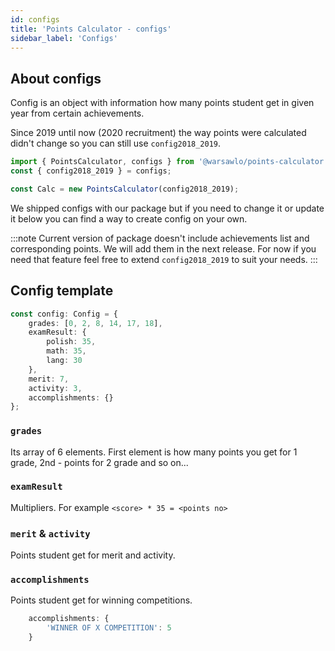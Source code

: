 ```yaml
---
id: configs
title: 'Points Calculator - configs'
sidebar_label: 'Configs'
---
```

## About configs
Config is an object with information how many points student get in given year from certain achievements.

Since 2019 until now (2020 recruitment) the way points were calculated didn't change so you can still use `config2018_2019`.
```typescript
import { PointsCalculator, configs } from '@warsawlo/points-calculator';
const { config2018_2019 } = configs;

const Calc = new PointsCalculator(config2018_2019);
```
We shipped configs with our package but if you need to change it or update it below you can find a way to create config on your own.

:::note
Current version of package doesn't include achievements list and corresponding points. 
We will add them in the next release.
For now if you need that feature feel free to extend `config2018_2019` to suit your needs.
:::
## Config template
```typescript
const config: Config = {
    grades: [0, 2, 8, 14, 17, 18],
    examResult: {
        polish: 35,
        math: 35,
        lang: 30
    },
    merit: 7,
    activity: 3,
    accomplishments: {}
};
```
### `grades`
Its array of 6 elements. First element is how many points you get for 1 grade, 2nd - points for 2 grade and so on...

### `examResult`
Multipliers. For example `<score> * 35 = <points no>`

### `merit` & `activity`
Points student get for merit and activity.

### `accomplishments`
Points student get for winning competitions.

```typescript
    accomplishments: {
        'WINNER OF X COMPETITION': 5
    }
```


